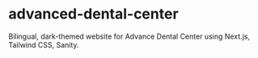 # advanced-dental-center
Bilingual, dark-themed website for Advance Dental Center using Next.js, Tailwind CSS, Sanity.
